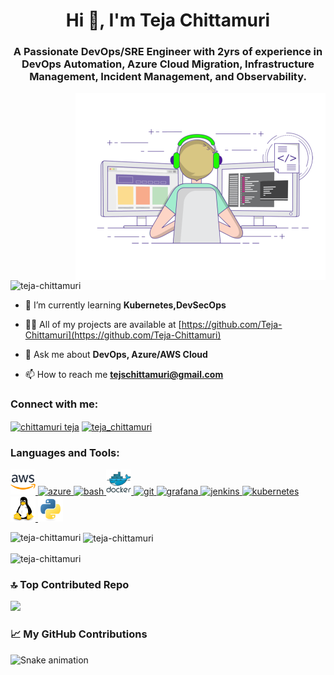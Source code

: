 <h1 align="center">Hi 👋, I'm Teja Chittamuri</h1>
<h3 align="center">A Passionate DevOps/SRE Engineer with 2yrs of experience in DevOps Automation, Azure Cloud Migration, Infrastructure Management, Incident Management, and Observability.</h3>

<img align="right" alt="Coding" width="400" src="https://raw.githubusercontent.com/devSouvik/devSouvik/master/gif3.gif">
<p align="left"> <img src="https://komarev.com/ghpvc/?username=teja-chittamuri&label=Profile%20views&color=0e75b6&style=flat" alt="teja-chittamuri" /> </p>

- 🌱 I’m currently learning **Kubernetes,DevSecOps**

- 👨‍💻 All of my projects are available at [https://github.com/Teja-Chittamuri](https://github.com/Teja-Chittamuri)

- 💬 Ask me about **DevOps, Azure/AWS Cloud**

- 📫 How to reach me **tejschittamuri@gmail.com**

<h3 align="left">Connect with me:</h3>
<p align="left">
<a href="https://linkedin.com/in/chittamuri-teja" target="blank"><img align="center" src="https://raw.githubusercontent.com/rahuldkjain/github-profile-readme-generator/master/src/images/icons/Social/linked-in-alt.svg" alt="chittamuri teja" height="30" width="40" /></a>
<a href="https://instagram.com/teja_chittamuri" target="blank"><img align="center" src="https://raw.githubusercontent.com/rahuldkjain/github-profile-readme-generator/master/src/images/icons/Social/instagram.svg" alt="teja_chittamuri" height="30" width="40" /></a>
</p>

<h3 align="left">Languages and Tools:</h3>
<p align="left"> <a href="https://aws.amazon.com" target="_blank" rel="noreferrer"> <img src="https://raw.githubusercontent.com/devicons/devicon/master/icons/amazonwebservices/amazonwebservices-original-wordmark.svg" alt="aws" width="40" height="40"/> </a> <a href="https://azure.microsoft.com/en-in/" target="_blank" rel="noreferrer"> <img src="https://www.vectorlogo.zone/logos/microsoft_azure/microsoft_azure-icon.svg" alt="azure" width="40" height="40"/> </a> <a href="https://www.gnu.org/software/bash/" target="_blank" rel="noreferrer"> <img src="https://www.vectorlogo.zone/logos/gnu_bash/gnu_bash-icon.svg" alt="bash" width="40" height="40"/> </a> <a href="https://www.docker.com/" target="_blank" rel="noreferrer"> <img src="https://raw.githubusercontent.com/devicons/devicon/master/icons/docker/docker-original-wordmark.svg" alt="docker" width="40" height="40"/> </a> <a href="https://git-scm.com/" target="_blank" rel="noreferrer"> <img src="https://www.vectorlogo.zone/logos/git-scm/git-scm-icon.svg" alt="git" width="40" height="40"/> </a> <a href="https://grafana.com" target="_blank" rel="noreferrer"> <img src="https://www.vectorlogo.zone/logos/grafana/grafana-icon.svg" alt="grafana" width="40" height="40"/> </a> <a href="https://www.jenkins.io" target="_blank" rel="noreferrer"> <img src="https://www.vectorlogo.zone/logos/jenkins/jenkins-icon.svg" alt="jenkins" width="40" height="40"/> </a> <a href="https://kubernetes.io" target="_blank" rel="noreferrer"> <img src="https://www.vectorlogo.zone/logos/kubernetes/kubernetes-icon.svg" alt="kubernetes" width="40" height="40"/> </a> <a href="https://www.linux.org/" target="_blank" rel="noreferrer"> <img src="https://raw.githubusercontent.com/devicons/devicon/master/icons/linux/linux-original.svg" alt="linux" width="40" height="40"/> </a> <a href="https://www.python.org" target="_blank" rel="noreferrer"> <img src="https://raw.githubusercontent.com/devicons/devicon/master/icons/python/python-original.svg" alt="python" width="40" height="40"/> </a> </p>

<p><img align="left" src="https://github-readme-stats.vercel.app/api/top-langs?username=teja-chittamuri&show_icons=true&locale=en&layout=compact" alt="teja-chittamuri" /></p>

<p>&nbsp;<img align="center" src="https://github-readme-stats.vercel.app/api?username=teja-chittamuri&show_icons=true&locale=en" alt="teja-chittamuri" /></p>

<p><img align="center" src="https://github-readme-streak-stats.herokuapp.com/?user=teja-chittamuri&" alt="teja-chittamuri" /></p>

### 🔝 Top Contributed Repo
![](https://github-contributor-stats.vercel.app/api?username=Teja-Chittamuri&limit=5&theme=flat&combine_all_yearly_contributions=true)


### 📈 My GitHub Contributions
![Snake animation](https://github.com/Teja-Chittamuri/Teja-Chittamuri/blob/output/github-contribution-grid-snake.svg)
